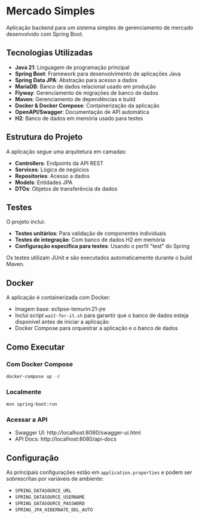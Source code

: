 # Mercado Simples

Aplicação backend para um sistema simples de gerenciamento de mercado desenvolvido com Spring Boot.

## Tecnologias Utilizadas

- **Java 21**: Linguagem de programação principal
- **Spring Boot**: Framework para desenvolvimento de aplicações Java
- **Spring Data JPA**: Abstração para acesso a dados
- **MariaDB**: Banco de dados relacional usado em produção
- **Flyway**: Gerenciamento de migrações de banco de dados
- **Maven**: Gerenciamento de dependências e build
- **Docker & Docker Compose**: Containerização da aplicação
- **OpenAPI/Swagger**: Documentação de API automática
- **H2**: Banco de dados em memória usado para testes

## Estrutura do Projeto

A aplicação segue uma arquitetura em camadas:
- **Controllers**: Endpoints da API REST
- **Services**: Lógica de negócios
- **Repositories**: Acesso a dados 
- **Models**: Entidades JPA
- **DTOs**: Objetos de transferência de dados

## Testes

O projeto inclui:
- **Testes unitários**: Para validação de componentes individuais
- **Testes de integração**: Com banco de dados H2 em memória
- **Configuração específica para testes**: Usando o perfil "test" do Spring

Os testes utilizam JUnit e são executados automaticamente durante o build Maven.

## Docker

A aplicação é containerizada com Docker:
- Imagem base: eclipse-temurin:21-jre
- Inclui script `wait-for-it.sh` para garantir que o banco de dados esteja disponível antes de iniciar a aplicação
- Docker Compose para orquestrar a aplicação e o banco de dados

## Como Executar

### Com Docker Compose
```bash
docker-compose up -d
```

### Localmente
```bash
mvn spring-boot:run
```

### Acessar a API
- Swagger UI: http://localhost:8080/swagger-ui.html
- API Docs: http://localhost:8080/api-docs

## Configuração

As principais configurações estão em `application.properties` e podem ser sobrescritas por variáveis de ambiente:
- `SPRING_DATASOURCE_URL`
- `SPRING_DATASOURCE_USERNAME`
- `SPRING_DATASOURCE_PASSWORD`
- `SPRING_JPA_HIBERNATE_DDL_AUTO`
